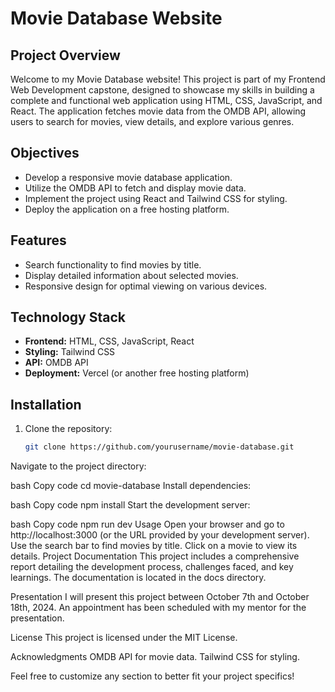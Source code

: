 # Movie Database Website

## Project Overview

Welcome to my Movie Database website! This project is part of my Frontend Web Development capstone, designed to showcase my skills in building a complete and functional web application using HTML, CSS, JavaScript, and React. The application fetches movie data from the OMDB API, allowing users to search for movies, view details, and explore various genres.

## Objectives

- Develop a responsive movie database application.
- Utilize the OMDB API to fetch and display movie data.
- Implement the project using React and Tailwind CSS for styling.
- Deploy the application on a free hosting platform.

## Features

- Search functionality to find movies by title.
- Display detailed information about selected movies.
- Responsive design for optimal viewing on various devices.

## Technology Stack

- **Frontend:** HTML, CSS, JavaScript, React
- **Styling:** Tailwind CSS
- **API:** OMDB API
- **Deployment:** Vercel (or another free hosting platform)

## Installation

1. Clone the repository:
   ```bash
   git clone https://github.com/yourusername/movie-database.git
Navigate to the project directory:

bash
Copy code
cd movie-database
Install dependencies:

bash
Copy code
npm install
Start the development server:

bash
Copy code
npm run dev
Usage
Open your browser and go to http://localhost:3000 (or the URL provided by your development server).
Use the search bar to find movies by title.
Click on a movie to view its details.
Project Documentation
This project includes a comprehensive report detailing the development process, challenges faced, and key learnings. The documentation is located in the docs directory.

Presentation
I will present this project between October 7th and October 18th, 2024. An appointment has been scheduled with my mentor for the presentation.

License
This project is licensed under the MIT License.

Acknowledgments
OMDB API for movie data.
Tailwind CSS for styling.

Feel free to customize any section to better fit your project specifics!
